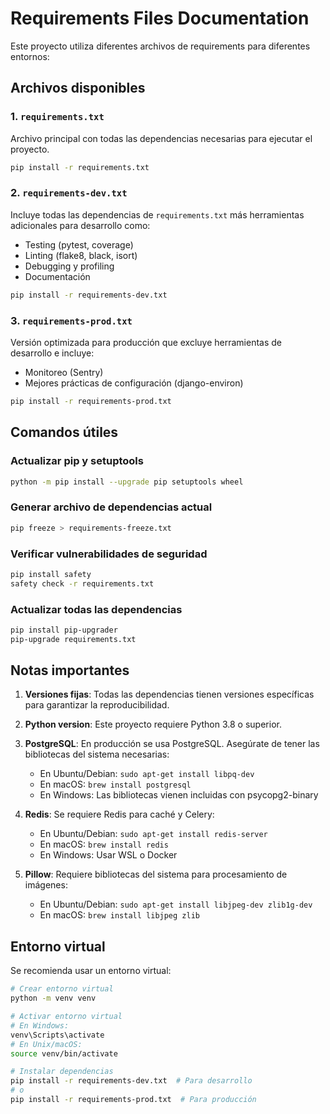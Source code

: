 # Requirements Files Documentation

Este proyecto utiliza diferentes archivos de requirements para diferentes entornos:

## Archivos disponibles

### 1. `requirements.txt`
Archivo principal con todas las dependencias necesarias para ejecutar el proyecto.

```bash
pip install -r requirements.txt
```

### 2. `requirements-dev.txt`
Incluye todas las dependencias de `requirements.txt` más herramientas adicionales para desarrollo como:
- Testing (pytest, coverage)
- Linting (flake8, black, isort)
- Debugging y profiling
- Documentación

```bash
pip install -r requirements-dev.txt
```

### 3. `requirements-prod.txt`
Versión optimizada para producción que excluye herramientas de desarrollo e incluye:
- Monitoreo (Sentry)
- Mejores prácticas de configuración (django-environ)

```bash
pip install -r requirements-prod.txt
```

## Comandos útiles

### Actualizar pip y setuptools
```bash
python -m pip install --upgrade pip setuptools wheel
```

### Generar archivo de dependencias actual
```bash
pip freeze > requirements-freeze.txt
```

### Verificar vulnerabilidades de seguridad
```bash
pip install safety
safety check -r requirements.txt
```

### Actualizar todas las dependencias
```bash
pip install pip-upgrader
pip-upgrade requirements.txt
```

## Notas importantes

1. **Versiones fijas**: Todas las dependencias tienen versiones específicas para garantizar la reproducibilidad.

2. **Python version**: Este proyecto requiere Python 3.8 o superior.

3. **PostgreSQL**: En producción se usa PostgreSQL. Asegúrate de tener las bibliotecas del sistema necesarias:
   - En Ubuntu/Debian: `sudo apt-get install libpq-dev`
   - En macOS: `brew install postgresql`
   - En Windows: Las bibliotecas vienen incluidas con psycopg2-binary

4. **Redis**: Se requiere Redis para caché y Celery:
   - En Ubuntu/Debian: `sudo apt-get install redis-server`
   - En macOS: `brew install redis`
   - En Windows: Usar WSL o Docker

5. **Pillow**: Requiere bibliotecas del sistema para procesamiento de imágenes:
   - En Ubuntu/Debian: `sudo apt-get install libjpeg-dev zlib1g-dev`
   - En macOS: `brew install libjpeg zlib`

## Entorno virtual

Se recomienda usar un entorno virtual:

```bash
# Crear entorno virtual
python -m venv venv

# Activar entorno virtual
# En Windows:
venv\Scripts\activate
# En Unix/macOS:
source venv/bin/activate

# Instalar dependencias
pip install -r requirements-dev.txt  # Para desarrollo
# o
pip install -r requirements-prod.txt  # Para producción
```
